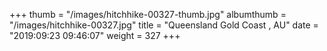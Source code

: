 +++
thumb = "/images/hitchhike-00327-thumb.jpg"
albumthumb = "/images/hitchhike-00327.jpg"
title = "Queensland Gold Coast , AU"
date = "2019:09:23 09:46:07"
weight = 327
+++
